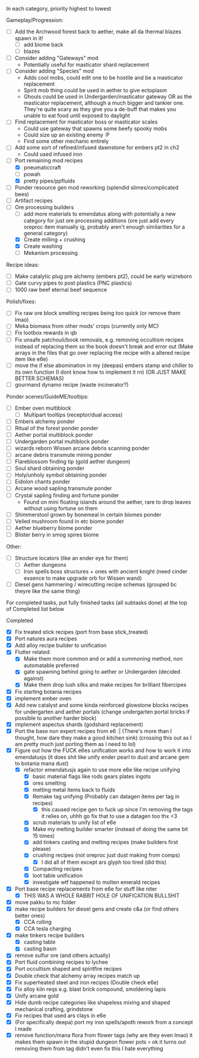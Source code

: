 In each category, priority highest to lowest

Gameplay/Progression:
- [ ] Add the Archwood forest back to aether, make all da thermal blazes spawn in it!
	- [ ] add biome back
	- [ ] blazes
- [ ] Consider adding "Gateways" mod
	- Potentially useful for masticator shard replacement
- [ ] Consider adding "Species" mod
	- Adds cool mobs, could edit one to be hostile and be a masticator replacement
	- Spirit mob thing could be used in aether to give ectoplasm
	- Ghouls could be used in Undergarden/masticator gateway OR as the masticator replacement, although a much bigger and tankier one. They're quite scary as they give you a de-buff that makes you unable to eat food until exposed to daylight
- [ ] Find replacement for masticator boss or masticator scales
	- Could use gateway that spawns some beefy spooky mobs
	- Could size up an existing enemy :P
	- Find some other mechanic entirely
- [ ] Add some sort of refined/infused dawnstone for embers pt2 in ch2
	- Could used infused iron
- [ ] Port remaining mod recipes
	- [x] pneumaticcraft
	- [ ] powah
	- [x] pretty pipes/ppfluids
- [ ] Ponder resource gen mod reworking (splendid slimes/complicated bees)
- [ ] Artifact recipes
- [ ] Ore processing builders
	- [ ] add more materials to emendatus along with potentially a new category for just ore processing additions (ore just add every oreproc item manually ig, probably aren't enough similarities for a general category)
	- [x] Create milling + crushing
	- [x] Create washing
	- [ ] Mekanism processing

Recipe ideas:
- [ ] Make catalytic plug pre alchemy (embers pt2), could be early wizreborn
- [ ] Gate curvy pipes to post plastics (PNC plastics)
- [ ] 1000 raw beef eternal beef sequence

Polish/fixes:
- [ ] Fix raw ore block smelting recipes being too quick (or remove them lmao)
- [ ] Meka biomass from other mods' crops (currently only MC)
- [ ] Fix lootbox rewards in qb
- [ ] Fix unsafe patchouli/book removals, e.g. removing occultism recipes instead of replacing them so the book doesn't break and error out (Make arrays in the files that go over replacing the recipe with a altered recipe item like e6e)
- [ ] move the if else abomination in my (deepas) embers stamp and chiller to its own function (I dont know how to implement it rn) (OR JUST MAKE BETTER SCHEMAS)
- [ ] gourmand dynamo recipe (waste incinerator?)

Ponder scenes/GuideME/tooltips:
- [ ] Ember oven multiblock
	- [ ] Multipart tooltips (receptor/dual access)
- [ ] Embers alchemy ponder
- [ ] Ritual of the forest ponder ponder
- [ ] Aether portal multiblock ponder
- [ ] Undergarden portal multiblock ponder
- [ ] wizards reborn Wissen arcane debris scanning ponder
- [ ] arcane debris transmute mining ponder
- [ ] Flareblossom finding tip (gold aether dungeon)
- [ ] Soul shard obtaining ponder
- [ ] Holy/unholy symbol obtaining ponder
- [ ] Eidolon chants ponder
- [ ] Arcane wood sapling transmute ponder
- [ ] Crystal sapling finding and fortune ponder
	- Found on mini floating islands around the aether, rare to drop leaves without using fortune on them
- [ ] Shimmerstool grown by bonemeal in certain biomes ponder
- [ ] Veiled mushroom found in etc biome ponder
- [ ] Aether blueberry biome ponder
- [ ] Blister berry in smog spires biome

Other:
- [ ] Structure locators (like an ender eye for them)
	- [ ] Aether dungeons
	- [ ] Iron spells boss structures + ones with ancient knight (need cinder essence to make upgrade orb for Wissen wand)
- [ ] Diesel gens hammering / wirecutting recipe schemas (grouped bc theyre like the same thing)

For completed tasks, put fully finished tasks (all subtasks done) at the top of Completed list below

Completed
- [x] Fix treated stick recipes (port from base stick_treated)
- [x] Port natures aura recipes
- [x] Add alloy recipe builder to unification
- [x] Flutter related: 
	- [x] Make them more common and or add a summoning method, non automatable preferred
	- [x] gate spawning behind going to aether or Undergarden (decided against)
	- [x] Make them drop lush silks and make recipes for brilliant fibercipes
- [x] Fix starting botania recipes
- [x] implement ember oven
- [x] Add new catalyst and some kinda reinforced glowstone blocks recipes for undergarten and aether portals (change undergarten portal bricks if possible to another harder block)
- [x] implement aspectus shards (godshard replacement)
- [x] Port the base non expert recipes from e6 :| (There's more than I thought, how dare they make a good kitchen sink) (crossing this out as I am pretty much just porting them as I need to lol)
- [x] Figure out how the FUCK e6es unification works and how to work it into emendatusjs (it does shit like unify ender pearl to dust and arcane gem to botania mana dust)
	- [x] refactor emendatusjs again to use more e6e like recipe unifying
		- [x] basic material flags like rods gears plates ingots
		- [x] ores smelting
		- [x] melting metal items back to fluids
		- [x] Remake tag unifying (Probably can datagen items per tag in recipes)
			- [x] this caused recipe gen to fuck up since I'm removing the tags it relies on, uhhh go fix that to use a datagen too thx <3
		- [x] scrub materials to unify list of e6e 
		- [x] Make my melting builder smarter (instead of doing the same bit 15 times)
		- [x] add tinkers casting and melting recipes (make builders first please)
		- [x] crushing recipes (not oreproc just dust making from comps)
			- [x] I did all of them except ars glyph too tired (did this)
		- [x] Compacting recipes
		- [x] loot table unification
		- [x] investigate wtf happened to molten emerald recipes
- [x] Port base recipe replacements from e6e for stuff like niter 
	- [x] THIS WAS A WHOLE RABBIT HOLE OF UNIFICATION BULLSHIT
- [x] move pakku to mc folder
- [x] make recipe builders for diesel gens and create c&a (or find others better ones)
	- [x] CCA rolling
	- [x] CCA tesla charging
- [x] make tinkers recipe builders
	- [x] casting table
	- [x] casting basin
- [x] remove sulfur ore (and others actually)
- [x] Port fluid combining recipes to lychee
- [x] Port occultism shaped and spiritfire recipes
- [x] Double check that alchemy array recipes match up
- [x] Fix superheated steel and iron recipes (Double check e6e)
- [x] Fix alloy kiln reqs e.g. blast brick compound, smoldering lapis
- [x] Unify arcane gold
- [x] Hide dumb recipe categories like shapeless mixing and shaped mechanical crafting, grindstone
- [x] Fix recipes that used ars clays in e6e
- [x] (For specifically deepa) port my iron spells/apoth rework from a concept I made
- [x] remove function/mana flora from flower tags (why are they even lmao) it makes them spawn in the stupid dungeon flower pots :skull: ok it turns out removing them from tag didn't even fix this I hate everything